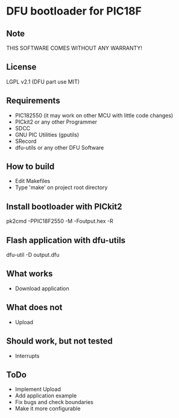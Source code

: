 DFU bootloader for PIC18F
=========================

Note
----
THIS SOFTWARE COMES WITHOUT ANY WARRANTY!

License
-------
LGPL v2.1 (DFU part use MIT)

Requirements
------------
* PIC182550 (it may work on other MCU with little code changes)
* PICkit2 or any other Programmer
* SDCC
* GNU PIC Utilities (gputils)
* SRecord
* dfu-utils or any other DFU Software

How to build
------------
* Edit Makefiles
* Type 'make' on project root directory

Install bootloader with PICkit2
-------------------------------
pk2cmd -PPIC18F2550 -M -Foutput.hex -R

Flash application with dfu-utils
--------------------------------
dfu-util -D output.dfu

What works
----------
* Download application

What does not
-------------
* Upload

Should work, but not tested
---------------------------
* Interrupts

ToDo
----
* Implement Upload
* Add application example
* Fix bugs and check boundaries
* Make it more configurable
